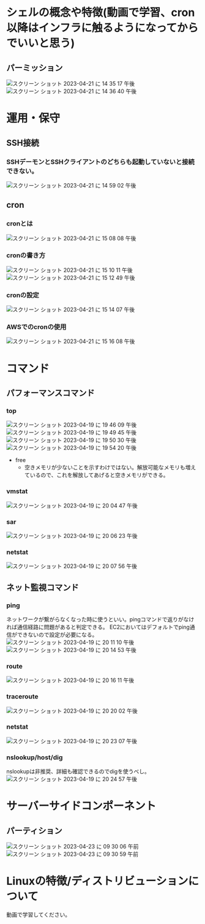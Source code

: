 # シェルの概念や特徴(動画で学習、cron以降はインフラに触るようになってからでいいと思う)
## パーミッション
![スクリーン ショット 2023-04-21 に 14 35 17 午後](https://user-images.githubusercontent.com/81806676/233548902-13f4f6a4-f81f-41cb-96dd-d76f753f6809.png)
![スクリーン ショット 2023-04-21 に 14 36 40 午後](https://user-images.githubusercontent.com/81806676/233549088-628ef23e-2a30-4b5d-80a3-7791104bae77.png)

# 運用・保守
## SSH接続
### SSHデーモンとSSHクライアントのどちらも起動していないと接続できない。
![スクリーン ショット 2023-04-21 に 14 59 02 午後](https://user-images.githubusercontent.com/81806676/233552297-e4625061-3099-4b5a-9641-ba4ec074ad53.png)

## cron
### cronとは
![スクリーン ショット 2023-04-21 に 15 08 08 午後](https://user-images.githubusercontent.com/81806676/233553778-d07a2792-178e-4f2d-93ca-95e54a8381cb.png)
### cronの書き方
![スクリーン ショット 2023-04-21 に 15 10 11 午後](https://user-images.githubusercontent.com/81806676/233554122-eed9aadd-3ba3-4a1b-ade9-18c63ead891f.png)
![スクリーン ショット 2023-04-21 に 15 12 49 午後](https://user-images.githubusercontent.com/81806676/233554670-66ab7560-dff1-4861-a707-6cbeeb2675f5.png)
### cronの設定
![スクリーン ショット 2023-04-21 に 15 14 07 午後](https://user-images.githubusercontent.com/81806676/233555069-1300a91b-f3a7-4ebe-8894-e92ea4596530.png)
### AWSでのcronの使用
![スクリーン ショット 2023-04-21 に 15 16 08 午後](https://user-images.githubusercontent.com/81806676/233555602-cacdb3ea-3687-482d-914b-e6bb946db154.png)



# コマンド
## パフォーマンスコマンド
### top
  ![スクリーン ショット 2023-04-19 に 19 46 09 午後](https://user-images.githubusercontent.com/81806676/233051826-d16665ef-5b12-4230-a85f-31e4056ff25c.png)
  ![スクリーン ショット 2023-04-19 に 19 49 45 午後](https://user-images.githubusercontent.com/81806676/233054825-fbce1fac-1df4-49db-a84c-23c2d9fe68d8.png)
  ![スクリーン ショット 2023-04-19 に 19 50 30 午後](https://user-images.githubusercontent.com/81806676/233054846-551c252d-2e40-4997-accc-eff37f25fc3d.png)
  ![スクリーン ショット 2023-04-19 に 19 54 20 午後](https://user-images.githubusercontent.com/81806676/233054879-1309dc5a-3dd5-4876-b9c6-6844371c1769.png)
  - free
    - 空きメモリが少ないことを示すわけではない。解放可能なメモリも増えているので、これを解放してあげると空きメモリができる。
### vmstat
![スクリーン ショット 2023-04-19 に 20 04 47 午後](https://user-images.githubusercontent.com/81806676/233056877-af4df872-c4e8-4d35-9f6e-fa23094ee978.png)

### sar
![スクリーン ショット 2023-04-19 に 20 06 23 午後](https://user-images.githubusercontent.com/81806676/233056867-474c49ef-6bfb-498f-b219-aea21985d321.png)

### netstat
![スクリーン ショット 2023-04-19 に 20 07 56 午後](https://user-images.githubusercontent.com/81806676/233056846-7f63a49b-b829-4f0d-bc74-0a62101906d7.png)

## ネット監視コマンド
### ping
ネットワークが繋がらなくなった時に使うといい。pingコマンドで返りがなければ通信経路に問題があると判定できる。
EC2においてはデフォルトでping通信ができないので設定が必要になる。
![スクリーン ショット 2023-04-19 に 20 11 10 午後](https://user-images.githubusercontent.com/81806676/233058526-33594cd9-f638-4c6b-a732-1ca723ac3622.png)
![スクリーン ショット 2023-04-19 に 20 14 53 午後](https://user-images.githubusercontent.com/81806676/233058490-cb407bee-c607-42b7-8501-b1943994a9fa.png)

### route
![スクリーン ショット 2023-04-19 に 20 16 11 午後](https://user-images.githubusercontent.com/81806676/233059285-bccbe636-185b-454a-87e9-ea2f2e8a4ce0.png)

### traceroute
![スクリーン ショット 2023-04-19 に 20 20 02 午後](https://user-images.githubusercontent.com/81806676/233060078-afc28a67-388d-46d2-829a-1191de458f39.png)

### netstat
![スクリーン ショット 2023-04-19 に 20 23 07 午後](https://user-images.githubusercontent.com/81806676/233061059-6f08b934-934f-4e21-b8b5-9552fc8eb547.png)

### nslookup/host/dig
nslookupは非推奨、詳細も確認できるのでdigを使うべし。
![スクリーン ショット 2023-04-19 に 20 24 57 午後](https://user-images.githubusercontent.com/81806676/233061022-a34114d9-5356-4283-9e34-8c1cbdece94a.png)

# サーバーサイドコンポーネント
## パーティション
![スクリーン ショット 2023-04-23 に 09 30 06 午前](https://user-images.githubusercontent.com/81806676/233813086-b132a2e9-2f35-473a-bdec-ed0634937989.png)
![スクリーン ショット 2023-04-23 に 09 30 59 午前](https://user-images.githubusercontent.com/81806676/233813105-eab7ef8b-a691-418c-92a7-bc615b1f31fe.png)



# Linuxの特徴/ディストリビューションについて
動画で学習してください。
